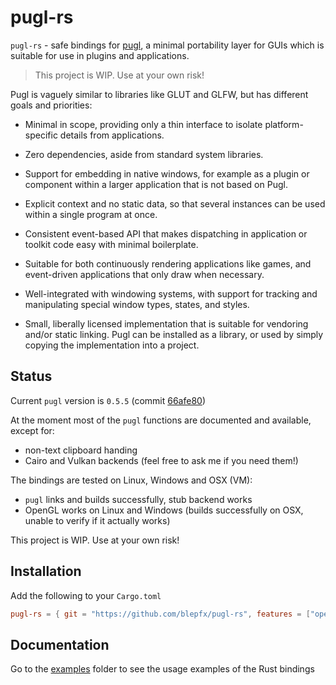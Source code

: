 # pugl-rs
`pugl-rs` - safe bindings for [pugl](https://github.com/lv2/pugl), a minimal portability layer for GUIs which is suitable for use in plugins and applications. 

> This project is WIP. Use at your own risk!

Pugl is vaguely similar to libraries like GLUT and GLFW, but has different
goals and priorities:

 * Minimal in scope, providing only a thin interface to isolate
   platform-specific details from applications.

 * Zero dependencies, aside from standard system libraries.

 * Support for embedding in native windows, for example as a plugin or
   component within a larger application that is not based on Pugl.

 * Explicit context and no static data, so that several instances can be used
   within a single program at once.

 * Consistent event-based API that makes dispatching in application or toolkit
   code easy with minimal boilerplate.

 * Suitable for both continuously rendering applications like games, and
   event-driven applications that only draw when necessary.

 * Well-integrated with windowing systems, with support for tracking and
   manipulating special window types, states, and styles.

 * Small, liberally licensed implementation that is suitable for vendoring
   and/or static linking.  Pugl can be installed as a library, or used by
   simply copying the implementation into a project.

## Status

Current `pugl` version is `0.5.5` (commit [66afe80](https://github.com/lv2/pugl/commit/66afe808e8c17f41cf6122158df96361cb42cccb))

At the moment most of the `pugl` functions are documented and available, except for:
- non-text clipboard handing
- Cairo and Vulkan backends (feel free to ask me if you need them!)

The bindings are tested on Linux, Windows and OSX (VM):
  - `pugl` links and builds successfully, stub backend works
  - OpenGL works on Linux and Windows (builds successfully on OSX, unable to verify if it actually works)

This project is WIP. Use at your own risk!

## Installation

Add the following to your `Cargo.toml`
```toml
pugl-rs = { git = "https://github.com/blepfx/pugl-rs", features = ["opengl", "cairo", "vulkan"] }
```

## Documentation

Go to the [examples](pugl-rs/examples) folder to see the usage examples of the Rust bindings

